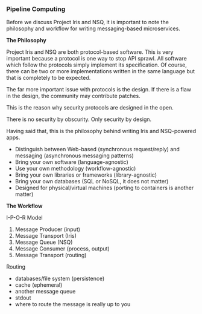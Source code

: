 <script>
  (function(i,s,o,g,r,a,m){i['GoogleAnalyticsObject']=r;i[r]=i[r]||function(){
  (i[r].q=i[r].q||[]).push(arguments)},i[r].l=1*new Date();a=s.createElement(o),
  m=s.getElementsByTagName(o)[0];a.async=1;a.src=g;m.parentNode.insertBefore(a,m)
  })(window,document,'script','//www.google-analytics.com/analytics.js','ga');

  ga('create', 'UA-71257746-1', 'auto');
  ga('send', 'pageview');

</script>

### Pipeline Computing

Before we discuss Project Iris and NSQ, it is important to note the philosophy and workflow for writing messaging-based microservices.

**The Philosophy**

Project Iris and NSQ are both protocol-based software. This is very important because a protocol is one way to stop API sprawl. All software
which follow the protocols simply implement its specification. Of course, there can be two or more implementations written in the same
language but that is completely to be expected.

The far more important issue with protocols is the design. If there is a flaw in the design, the community may contribute patches.

This is the reason why security protocols are designed in the open.

There is no security by obscurity. Only security by design.

Having said that, this is the philosophy behind writing Iris and NSQ-powered apps.

- Distinguish between Web-based (synchronous request/reply) and messaging (asynchronous messaging patterns)
- Bring your own software (language-agnostic)
- Use your own methodology (workflow-agnostic)
- Bring your own libraries or frameworks (library-agnostic)
- Bring your own databases (SQL or NoSQL, it does not matter)
- Designed for physical/virtual machines (porting to containers is another matter)

**The Workflow**

I-P-O-R Model

1. Message Producer (input)
2. Message Transport (Iris)
3. Message Queue (NSQ)
4. Message Consumer (process, output)
5. Message Transport (routing)

Routing

- databases/file system (persistence)
- cache (ephemeral)
- another message queue
- stdout
- where to route the message is really up to you

